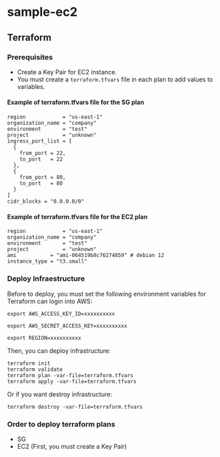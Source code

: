 # sample-ec2

## Terraform

### Prerequisites

- Create a Key Pair for EC2 instance.
- You must create a `terraform.tfvars` file in each plan to add values ​​to variables.

#### Example of terraform.tfvars file for the SG plan

```
region            = "us-east-1"
organization_name = "company"
environment       = "test"
project           = "unknown"
ingress_port_list = [
  {
    from_port = 22,
    to_port   = 22
  },
  {
    from_port = 80,
    to_port   = 80
  }
]
cidr_blocks = "0.0.0.0/0"
```

#### Example of terraform.tfvars file for the EC2 plan

```
region            = "us-east-1"
organization_name = "company"
environment       = "test"
project           = "unknown"
ami           = "ami-064519b8c76274859" # debian 12
instance_type = "t3.small"

```

### Deploy Infraestructure

Before to deploy, you must set the following environment variables for Terraform can login into AWS:

```
export AWS_ACCESS_KEY_ID=xxxxxxxxxx
```

```
export AWS_SECRET_ACCESS_KEY=xxxxxxxxxx
```

```
export REGION=xxxxxxxxxx
```

Then, you can deploy infrastructure:

```
terraform init
terraform validate
terraform plan -var-file=terraform.tfvars
terraform apply -var-file=terraform.tfvars
```

Or if you want destroy infrastructure:

```
terraform destroy -var-file=terraform.tfvars
```

### Order to deploy terraform plans

- SG
- EC2 (First, you must create a Key Pair)
